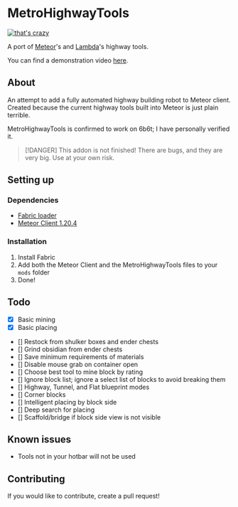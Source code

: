 # MetroHighwayTools

[![that's crazy](https://github.com/dynmie/HighwayTools/assets/41315732/d458e693-fc99-4006-9935-3745dead2d1e)](https://github.com/dynmie/HighwayTools)


A port of [Meteor](https://github.com/MeteorDevelopment/meteor-client)'s and [Lambda](https://github.com/lambda-plugins/HighwayTools)'s highway tools.


You can find a demonstration video [here](https://www.youtube.com/watch?v=SsU_WlwD_mo).

## About
An attempt to add a fully automated highway building robot to Meteor client.
Created because the current highway tools built into Meteor is just plain terrible.


MetroHighwayTools is confirmed to work on 6b6t; I have personally verified it.

> [!DANGER]
> This addon is not finished! There are bugs, and they are very big. Use at your own risk.

## Setting up

### Dependencies
- [Fabric loader](https://fabricmc.net/)
- [Meteor Client 1.20.4](https://meteorclient.com/)

### Installation
1. Install Fabric
2. Add both the Meteor Client and the MetroHighwayTools files to your `mods` folder
3. Done!

## Todo
- [x] Basic mining
- [x] Basic placing
- [] Restock from shulker boxes and ender chests
- [] Grind obsidian from ender chests
- [] Save minimum requirements of materials
- [] Disable mouse grab on container open
- [] Choose best tool to mine block by rating
- [] Ignore block list; ignore a select list of blocks to avoid breaking them
- [] Highway, Tunnel, and Flat blueprint modes
- [] Corner blocks
- [] Intelligent placing by block side
- [] Deep search for placing
- [] Scaffold/bridge if block side view is not visible

## Known issues
- Tools not in your hotbar will not be used

## Contributing
If you would like to contribute, create a pull request!
